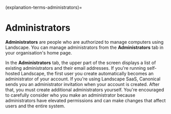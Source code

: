 (explanation-terms-administrators)=
# Administrators

**Administrators** are people who are authorized to manage computers using Landscape. You can manage administrators from the **Administrators** tab in your organisation's home page.

In the **Administrators** tab, the upper part of the screen displays a list of existing administrators and their email addresses. If you're running self-hosted Landscape, the first user you create automatically becomes an administrator of your account. If you're using Landscape SaaS, Canonical sends you an administrator invitation when your account is created. After that, you must create additional administrators yourself. You're encouraged to carefully consider who you make an administrator because administrators have elevated permissions and can make changes that affect users and the entire system.

